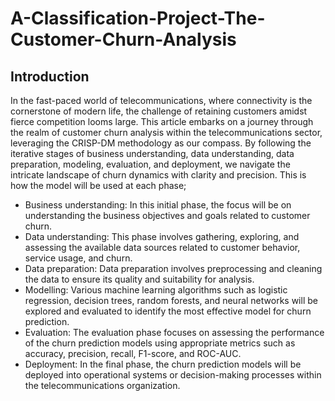 # A-Classification-Project-The-Customer-Churn-Analysis
## Introduction
In the fast-paced world of telecommunications, where connectivity is the cornerstone of modern life, the challenge of retaining customers amidst fierce competition looms large. This article embarks on a journey through the realm of customer churn analysis within the telecommunications sector, leveraging the CRISP-DM methodology as our compass. By following the iterative stages of business understanding, data understanding, data preparation, modeling, evaluation, and deployment, we navigate the intricate landscape of churn dynamics with clarity and precision. This is how the model will be used at each phase;
* Business understanding: In this initial phase, the focus will be on understanding the business objectives and goals related to customer churn.
* Data understanding: This phase involves gathering, exploring, and assessing the available data sources related to customer behavior, service usage, and churn.
* Data preparation: Data preparation involves preprocessing and cleaning the data to ensure its quality and suitability for analysis.
* Modelling: Various machine learning algorithms such as logistic regression, decision trees, random forests, and neural networks will be explored and evaluated to identify the most effective model for churn prediction.
* Evaluation: The evaluation phase focuses on assessing the performance of the churn prediction models using appropriate metrics such as accuracy, precision, recall, F1-score, and ROC-AUC.
* Deployment: In the final phase, the churn prediction models will be deployed into operational systems or decision-making processes within the telecommunications organization.
